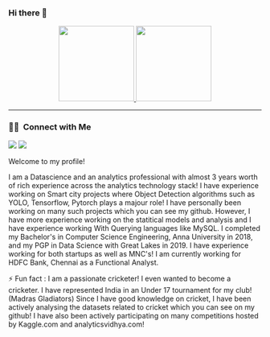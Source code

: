 ### Hi there 👋





<p align="center">
<a href="https://github.com/SharanKalyan">
  
  <img height="150em" src="https://github-readme-stats-eight-theta.vercel.app/api?username=SharanKalyan&show_icons=true&theme=algolia&include_all_commits=true&count_private=true"/>
  <img height="150em" src="https://github-readme-stats-eight-theta.vercel.app/api/top-langs/?username=SharanKalyan&layout=compact&langs_count=8&theme=algolia"/>

</a>
</p>
<hr />


### 🤝🏻 &nbsp;Connect with Me

<p align="left">
<a href="https://www.linkedin.com/in/sharan-s-k9ab3ab151/"><img src="https://img.shields.io/badge/-Sharan-Kalyan?style=flat&logo=Linkedin&logoColor=white"/></a>
<a href="mailto:sharandhoni2526@gmail.com"><img src="https://img.shields.io/badge/-Sharan-Kalyan?style=flat&logo=Gmail&logoColor=white"/></a>
</p>



Welcome to my profile! 

I am a Datascience and an analytics professional with almost 3 years worth of rich experience across the analytics technology stack! I have experience working on Smart city projects where Object Detection algorithms such as YOLO, Tensorflow, Pytorch plays a majour role! I have personally been working on many such projects which you can see my github. However, I have more experience working on the statitical models and analysis and I have experience working With Querying languages like MySQL. I completed my Bachelor's in Computer Science Engineering, Anna University in 2018, and my PGP in Data Science with Great Lakes in 2019. I have experience working for both startups as well as MNC's! I am currently working for HDFC Bank, Chennai as a Functional Analyst.


⚡ Fun fact : I am a passionate cricketer! I even wanted to become a cricketer. I have represented India in an Under 17 tournament for my club! (Madras Gladiators) Since I have good knowledge on cricket, I have been actively analysing the datasets related to cricket which you can see on my github! I have also been actively participating on many competitions hosted by Kaggle.com and analyticsvidhya.com! 



<!--
**SharanKalyan/SharanKalyan** is a ✨ _special_ ✨ repository because its `README.md` (this file) appears on your GitHub profile.

Here are some ideas to get you started:

- 🔭 I’m currently working on ...
- 🌱 I’m currently learning ...
- 👯 I’m looking to collaborate on ...
- 🤔 I’m looking for help with ...
- 💬 Ask me about ...
- 📫 How to reach me: sharandhoni2526@gmail.com 
- 😄 Pronouns: ...
- ⚡ Fun fact: ...
-->


